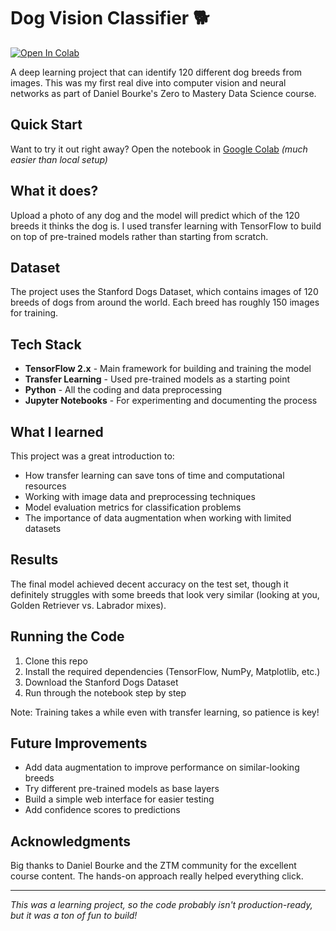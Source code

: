 # Dog Vision Classifier 🐕

[![Open In Colab](https://colab.research.google.com/assets/colab-badge.svg)](https://colab.research.google.com/drive/16DG8xRCfVJeg907qYEvEkDrv8Cqcwwqj)

A deep learning project that can identify 120 different dog breeds from images. This was my first real dive into computer vision and neural networks as part of Daniel Bourke's Zero to Mastery Data Science course.

## Quick Start

Want to try it out right away? Open the notebook in [Google Colab](https://colab.research.google.com/drive/16DG8xRCfVJeg907qYEvEkDrv8Cqcwwqj) *(much easier than local setup)*
## What it does?

Upload a photo of any dog and the model will predict which of the 120 breeds it thinks the dog is. I used transfer learning with TensorFlow to build on top of pre-trained models rather than starting from scratch.

## Dataset

The project uses the Stanford Dogs Dataset, which contains images of 120 breeds of dogs from around the world. Each breed has roughly 150 images for training.

## Tech Stack

- **TensorFlow 2.x** - Main framework for building and training the model
- **Transfer Learning** - Used pre-trained models as a starting point
- **Python** - All the coding and data preprocessing  
- **Jupyter Notebooks** - For experimenting and documenting the process

## What I learned

This project was a great introduction to:
- How transfer learning can save tons of time and computational resources
- Working with image data and preprocessing techniques
- Model evaluation metrics for classification problems
- The importance of data augmentation when working with limited datasets

## Results

The final model achieved decent accuracy on the test set, though it definitely struggles with some breeds that look very similar (looking at you, Golden Retriever vs. Labrador mixes).

## Running the Code

1. Clone this repo
2. Install the required dependencies (TensorFlow, NumPy, Matplotlib, etc.)
3. Download the Stanford Dogs Dataset 
4. Run through the notebook step by step

Note: Training takes a while even with transfer learning, so patience is key!

## Future Improvements

- Add data augmentation to improve performance on similar-looking breeds
- Try different pre-trained models as base layers
- Build a simple web interface for easier testing
- Add confidence scores to predictions

## Acknowledgments

Big thanks to Daniel Bourke and the ZTM community for the excellent course content. The hands-on approach really helped everything click.

---

*This was a learning project, so the code probably isn't production-ready, but it was a ton of fun to build!*

